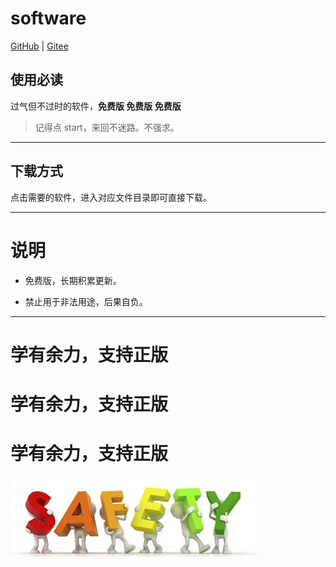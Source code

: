 <!--
 * @Author: JavaPub
 * @Date: 2024-05-25 14:08:00
 * @LastEditors: your name
 * @LastEditTime: 2024-05-25 15:03:15
 * @Description: Here is the JavaPub code base. Search JavaPub on the whole we
 * @FilePath: \software\README.md
-->
# software

 [GitHub](https://github.com/Rodert/software) | [Gitee](https://gitee.com/rodert/software)




## 使用必读

过气但不过时的软件，**免费版 免费版 免费版**



> 记得点 start，来回不迷路。不强求。


---

## 下载方式

点击需要的软件，进入对应文件目录即可直接下载。



---




# 说明

- 免费版，长期积累更新。

- 禁止用于非法用途，后果自负。




---




# 学有余力，支持正版

# 学有余力，支持正版

# 学有余力，支持正版


![safety](safety.jpeg)

